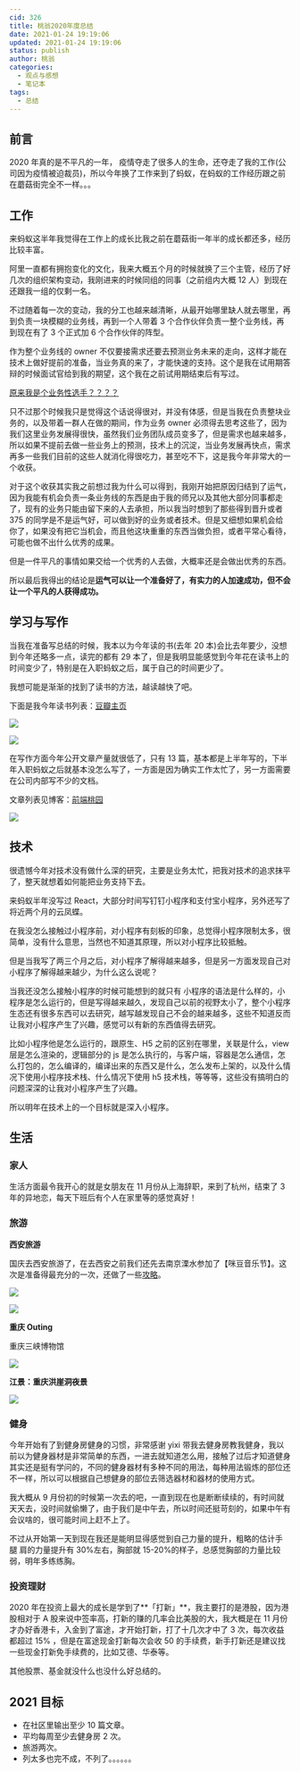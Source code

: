 ```yaml
---
cid: 326
title: 桃翁2020年度总结
date: 2021-01-24 19:19:06
updated: 2021-01-24 19:19:06
status: publish
author: 桃翁
categories: 
  - 观点与感想
  - 笔记本
tags: 
  - 总结
---
```



## 前言

2020 年真的是不平凡的一年， 疫情夺走了很多人的生命，还夺走了我的工作(公司因为疫情被迫裁员)，所以今年换了工作来到了蚂蚁，在蚂蚁的工作经历跟之前在蘑菇街完全不一样。。。

## 工作

来蚂蚁这半年我觉得在工作上的成长比我之前在蘑菇街一年半的成长都还多，经历比较丰富。

阿里一直都有拥抱变化的文化，我来大概五个月的时候就换了三个主管，经历了好几次的组织架构变动，我刚进来的时候同组的同事（之前组内大概 12 人）到现在还跟我一组的仅剩一名。

不过随着每一次的变动，我的分工也越来越清晰，从最开始哪里缺人就去哪里，再到负责一块模糊的业务线，再到一个人带着 3 个合作伙伴负责一整个业务线，再到现在有了 3 个正式加 6 个合作伙伴的阵型。

作为整个业务线的 owner 不仅要接需求还要去预测业务未来的走向，这样才能在技术上做好提前的准备，当业务真的来了，才能快速的支持。这个是我在试用期答辩的时候面试官给到我的期望，这个我在之前试用期结束后有写过。

[原来我是个业务性选手？？？？](https://mp.weixin.qq.com/s/AJjyGV2NG-CyvCPWUtTLFQ)

只不过那个时候我只是觉得这个话说得很对，并没有体感，但是当我在负责整块业务的，以及带着一群人在做的期间，作为业务 owner 必须得去思考这些了，因为我们这里业务发展得很快，虽然我们业务团队成员变多了，但是需求也越来越多，所以如果不提前去做一些业务上的预测，技术上的沉淀，当业务发展再快点，需求再多一些我们目前的这些人就消化得很吃力，甚至吃不下，这是我今年非常大的一个收获。

对于这个收获其实我之前想过我为什么可以得到，我刚开始把原因归结到了运气，因为我能有机会负责一条业务线的东西是由于我的师兄以及其他大部分同事都走了，现有的业务只能由留下来的人去承担，所以我当时想到了那些得到晋升或者 375 的同学是不是运气好，可以做到好的业务或者技术。但是又细想如果机会给你了，如果没有把它当机会，而且他这块重重的东西当做负担，或者平常心看待，可能也做不出什么优秀的成果。

但是一件平凡的事情如果交给一个优秀的人去做，大概率还是会做出优秀的东西。

所以最后我得出的结论是**运气可以让一个准备好了，有实力的人加速成功，但不会让一个平凡的人获得成功。**

## 学习与写作

当我在准备写总结的时候，我本以为今年读的书(去年 20 本)会比去年要少，没想到今年还略多一点，读完的都有 29 本了，但是我明显能感觉到今年花在读书上的时间变少了，特别是在入职蚂蚁之后，属于自己的时间更少了。

我想可能是渐渐的找到了读书的方法，越读越快了吧。

下面是我今年读书列表：[豆瓣主页](https://book.douban.com/people/crazylxr/ "豆瓣主页")

![](http://imgs.taoweng.site/2021-01-24-105121.jpg)

![](http://imgs.taoweng.site/2021-01-24-105115.jpg)

在写作方面今年公开文章产量就很低了，只有 13 篇，基本都是上半年写的，下半年入职蚂蚁之后就基本没怎么写了，一方面是因为确实工作太忙了，另一方面需要在公司内部写不少的文档。

文章列表见博客：[前端桃园](http://www.taoweng.site/index.php/archives.html "前端桃园")

![](http://imgs.taoweng.site/2021-01-24-105119.jpg)

## 技术

很遗憾今年对技术没有做什么深的研究，主要是业务太忙，把我对技术的追求抹平了，整天就想着如何能把业务支持下去。

来蚂蚁半年没写过 React，大部分时间写钉钉小程序和支付宝小程序，另外还写了将近两个月的云凤蝶。

在我没怎么接触过小程序前，对小程序有刻板的印象，总觉得小程序限制太多，很简单，没有什么意思，当然也不知道其原理，所以对小程序比较抵触。

但是当我写了两三个月之后，对小程序了解得越来越多，但是另一方面发现自己对小程序了解得越来越少，为什么这么说呢？

当我还没怎么接触小程序的时候可能想到的就只有 小程序的语法是什么样的，小程序是怎么运行的，但是写得越来越久，发现自己以前的视野太小了，整个小程序生态还有很多东西可以去研究，越写越发现自己不会的越来越多，这些不知道反而让我对小程序产生了兴趣，感觉可以有新的东西值得去研究。

比如小程序他是怎么运行的，跟原生、H5 之前的区别在哪里，关联是什么，view 层是怎么渲染的，逻辑部分的 js 是怎么执行的，与客户端，容器是怎么通信，怎么打包的，怎么编译的，编译出来的东西又是什么，怎么发布上架的，以及什么情况下使用小程序技术栈、什么情况下使用 h5 技术栈，等等等，这些没有搞明白的问题深深的让我对小程序产生了兴趣。

所以明年在技术上的一个目标就是深入小程序。

## 生活

### 家人

生活方面最令我开心的就是女朋友在 11 月份从上海辞职，来到了杭州，结束了 3 年的异地恋，每天下班后有个人在家里等的感觉真好！

### 旅游

**西安旅游**

国庆去西安旅游了，在去西安之前我们还先去南京溧水参加了【咪豆音乐节】。这次是准备得最充分的一次，还做了一些[攻略](https://www.notion.so/2020-087ea699aca34c3d8e87230f3ff7f065 "攻略")。

![](http://imgs.taoweng.site/2021-01-24-105120.jpg)

![](http://imgs.taoweng.site/2021-01-24-110623.png)

**重庆 Outing**

重庆三峡博物馆

![](http://imgs.taoweng.site/2021-01-24-110536.png)

**江景：重庆洪崖洞夜景**

![](http://imgs.taoweng.site/2021-01-24-110601.png)

### **健身**

今年开始有了到健身房健身的习惯，非常感谢 yixi 带我去健身房教我健身，我以前以为健身器材是非常简单的东西，一进去就知道怎么用，接触了过后才知道健身其实还是挺有学问的，不同的健身器材有多种不同的用法，每种用法锻炼的部位还不一样，所以可以根据自己想健身的部位去筛选器材和器材的使用方式。

我大概从 9 月份初的时候第一次去的吧，一直到现在也是断断续续的，有时间就天天去，没时间就偷懒了，由于我们是中午去，所以时间还挺苛刻的，如果中午有会议啥的，很可能时间上赶不上了。

不过从开始第一天到现在我还是能明显得感觉到自己力量的提升，粗略的估计手 腿 肩的力量提升有 30%左右，胸部就 15-20%的样子，总感觉胸部的力量比较弱，明年多练练胸。

### 投资理财

2020 年在投资上最大的成长是学到了**「打新」**，我主要打的是港股，因为港股相对于 A 股来说中签率高，打新的赚的几率会比美股的大，我大概是在 11 月份才办好香港卡，入金到了富途，才开始打新，打了十几次才中了 3 次，每次收益都超过 15% ，但是在富途现金打新每次会收 50 的手续费，新手打新还是建议找一些现金打新免手续费的，比如艾德、华泰等。

其他股票、基金就没什么也没什么好总结的。

## 2021 目标

- 在社区里输出至少 10 篇文章。
- 平均每周至少去健身房 2 次。
- 旅游两次。
- 列太多也完不成，不列了。。。。。。
